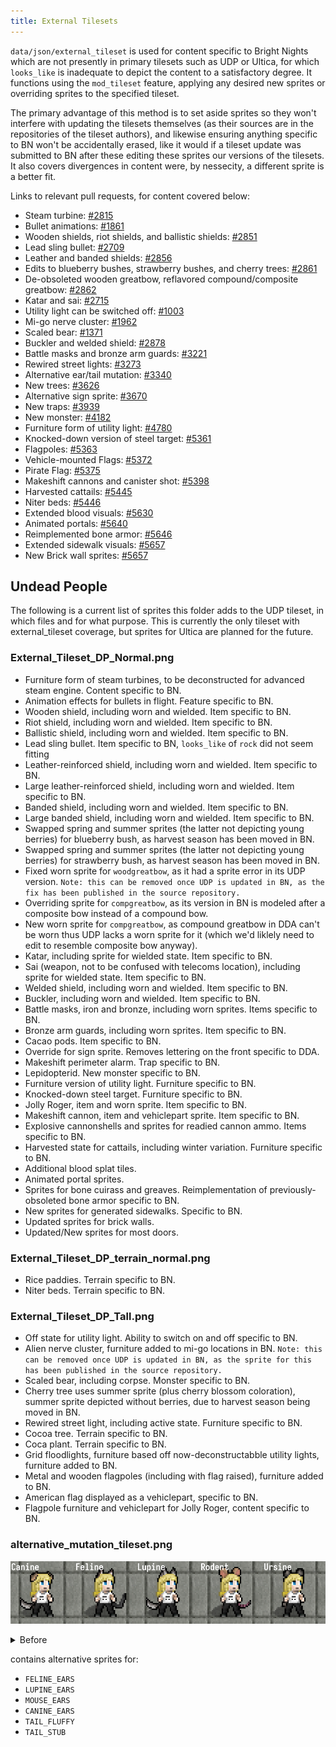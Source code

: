 ```yaml
---
title: External Tilesets
---
```


`data/json/external_tileset` is used for content specific to Bright Nights which are not presently
in primary tilesets such as UDP or Ultica, for which `looks_like` is inadequate to depict the
content to a satisfactory degree. It functions using the `mod_tileset` feature, applying any desired
new sprites or overriding sprites to the specified tileset.

The primary advantage of this method is to set aside sprites so they won't interfere with updating
the tilesets themselves (as their sources are in the repositories of the tileset authors), and
likewise ensuring anything specific to BN won't be accidentally erased, like it would if a tileset
update was submitted to BN after these editing these sprites our versions of the tilesets. It also
covers divergences in content were, by nessecity, a different sprite is a better fit.

Links to relevant pull requests, for content covered below:

- Steam turbine: [#2815](https://github.com/cataclysmbnteam/Cataclysm-BN/pull/2815)
- Bullet animations: [#1861](https://github.com/cataclysmbnteam/Cataclysm-BN/pull/1681)
- Wooden shields, riot shields, and ballistic shields:
  [#2851](https://github.com/cataclysmbnteam/Cataclysm-BN/pull/2851)
- Lead sling bullet: [#2709](https://github.com/cataclysmbnteam/Cataclysm-BN/pull/2709)
- Leather and banded shields: [#2856](https://github.com/cataclysmbnteam/Cataclysm-BN/pull/2856)
- Edits to blueberry bushes, strawberry bushes, and cherry trees:
  [#2861](https://github.com/cataclysmbnteam/Cataclysm-BN/pull/2861)
- De-obsoleted wooden greatbow, reflavored compound/composite greatbow:
  [#2862](https://github.com/cataclysmbnteam/Cataclysm-BN/pull/2862)
- Katar and sai: [#2715](https://github.com/cataclysmbnteam/Cataclysm-BN/pull/2715)
- Utility light can be switched off:
  [#1003](https://github.com/cataclysmbnteam/Cataclysm-BN/pull/1003)
- Mi-go nerve cluster: [#1962](https://github.com/cataclysmbnteam/Cataclysm-BN/pull/1962)
- Scaled bear: [#1371](https://github.com/cataclysmbnteam/Cataclysm-BN/pull/1371)
- Buckler and welded shield: [#2878](https://github.com/cataclysmbnteam/Cataclysm-BN/pull/2878)
- Battle masks and bronze arm guards:
  [#3221](https://github.com/cataclysmbnteam/Cataclysm-BN/pull/3221)
- Rewired street lights: [#3273](https://github.com/cataclysmbnteam/Cataclysm-BN/pull/3273)
- Alternative ear/tail mutation: [#3340](https://github.com/cataclysmbnteam/Cataclysm-BN/pull/3340)
- New trees: [#3626](https://github.com/cataclysmbnteam/Cataclysm-BN/pull/3626)
- Alternative sign sprite: [#3670](https://github.com/cataclysmbnteam/Cataclysm-BN/pull/3670)
- New traps: [#3939](https://github.com/cataclysmbnteam/Cataclysm-BN/pull/3939)
- New monster: [#4182](https://github.com/cataclysmbnteam/Cataclysm-BN/pull/4182)
- Furniture form of utility light:
  [#4780](https://github.com/cataclysmbnteam/Cataclysm-BN/pull/4780)
- Knocked-down version of steel target:
  [#5361](https://github.com/cataclysmbnteam/Cataclysm-BN/pull/5361)
- Flagpoles: [#5363](https://github.com/cataclysmbnteam/Cataclysm-BN/pull/5363)
- Vehicle-mounted Flags: [#5372](https://github.com/cataclysmbnteam/Cataclysm-BN/pull/5372)
- Pirate Flag: [#5375](https://github.com/cataclysmbnteam/Cataclysm-BN/pull/5375)
- Makeshift cannons and canister shot:
  [#5398](https://github.com/cataclysmbnteam/Cataclysm-BN/pull/5398)
- Harvested cattails: [#5445](https://github.com/cataclysmbnteam/Cataclysm-BN/pull/5445)
- Niter beds: [#5446](https://github.com/cataclysmbnteam/Cataclysm-BN/pull/5446)
- Extended blood visuals: [#5630](https://github.com/cataclysmbnteam/Cataclysm-BN/pull/5630)
- Animated portals: [#5640](https://github.com/cataclysmbnteam/Cataclysm-BN/pull/5640)
- Reimplemented bone armor: [#5646](https://github.com/cataclysmbnteam/Cataclysm-BN/pull/5646)
- Extended sidewalk visuals: [#5657](https://github.com/cataclysmbnteam/Cataclysm-BN/pull/5657)
- New Brick wall sprites: [#5657](https://github.com/cataclysmbnteam/Cataclysm-BN/pull/5664)

## Undead People

The following is a current list of sprites this folder adds to the UDP tileset, in which files and
for what purpose. This is currently the only tileset with external_tileset coverage, but sprites for
Ultica are planned for the future.

### External_Tileset_DP_Normal.png

- Furniture form of steam turbines, to be deconstructed for advanced steam engine. Content specific
  to BN.
- Animation effects for bullets in flight. Feature specific to BN.
- Wooden shield, including worn and wielded. Item specific to BN.
- Riot shield, including worn and wielded. Item specific to BN.
- Ballistic shield, including worn and wielded. Item specific to BN.
- Lead sling bullet. Item specific to BN, `looks_like` of `rock` did not seem fitting
- Leather-reinforced shield, including worn and wielded. Item specific to BN.
- Large leather-reinforced shield, including worn and wielded. Item specific to BN.
- Banded shield, including worn and wielded. Item specific to BN.
- Large banded shield, including worn and wielded. Item specific to BN.
- Swapped spring and summer sprites (the latter not depicting young berries) for blueberry bush, as
  harvest season has been moved in BN.
- Swapped spring and summer sprites (the latter not depicting young berries) for strawberry bush, as
  harvest season has been moved in BN.
- Fixed worn sprite for `woodgreatbow`, as it had a sprite error in its UDP version.
  `Note: this can be removed once UDP is updated in BN, as the fix has been published in the source repository.`
- Overriding sprite for `compgreatbow`, as its version in BN is modeled after a composite bow
  instead of a compound bow.
- New worn sprite for `compgreatbow`, as compound greatbow in DDA can't be worn thus UDP lacks a
  worn sprite for it (which we'd liklely need to edit to resemble composite bow anyway).
- Katar, including sprite for wielded state. Item specific to BN.
- Sai (weapon, not to be confused with telecoms location), including sprite for wielded state. Item
  specific to BN.
- Welded shield, including worn and wielded. Item specific to BN.
- Buckler, including worn and wielded. Item specific to BN.
- Battle masks, iron and bronze, including worn sprites. Items specific to BN.
- Bronze arm guards, including worn sprites. Item specific to BN.
- Cacao pods. Item specific to BN.
- Override for sign sprite. Removes lettering on the front specific to DDA.
- Makeshift perimeter alarm. Trap specific to BN.
- Lepidopterid. New monster specific to BN.
- Furniture version of utility light. Furniture specific to BN.
- Knocked-down steel target. Furniture specific to BN.
- Jolly Roger, item and worn sprite. Item specific to BN.
- Makeshift cannon, item and vehiclepart sprite. Item specific to BN.
- Explosive cannonshells and sprites for readied cannon ammo. Items specific to BN.
- Harvested state for cattails, including winter variation. Furniture specific to BN.
- Additional blood splat tiles.
- Animated portal sprites.
- Sprites for bone cuirass and greaves. Reimplementation of previously-obsoleted bone armor specific
  to BN.
- New sprites for generated sidewalks. Specific to BN.
- Updated sprites for brick walls.
- Updated/New sprites for most doors.

### External_Tileset_DP_terrain_normal.png

- Rice paddies. Terrain specific to BN.
- Niter beds. Terrain specific to BN.

### External_Tileset_DP_Tall.png

- Off state for utility light. Ability to switch on and off specific to BN.
- Alien nerve cluster, furniture added to mi-go locations in BN.
  `Note: this can be removed once UDP is updated in BN, as the sprite for this has been published in the source repository.`
- Scaled bear, including corpse. Monster specific to BN.
- Cherry tree uses summer sprite (plus cherry blossom coloration), summer sprite depicted without
  berries, due to harvest season being moved in BN.
- Rewired street light, including active state. Furniture specific to BN.
- Cocoa tree. Terrain specific to BN.
- Coca plant. Terrain specific to BN.
- Grid floodlights, furniture based off now-deconstructabble utility lights, furniture added to BN.
- Metal and wooden flagpoles (including with flag raised), furniture added to BN.
- American flag displayed as a vehiclepart, specific to BN.
- Flagpole furniture and vehiclepart for Jolly Roger, content specific to BN.

### alternative_mutation_tileset.png

![](../../../../../../../assets/img/external_tileset/mutation/after.png)

<details><summary>Before</summary>

![](../../../../../../../assets/img/external_tileset/mutation/before.png)

</details>

contains alternative sprites for:

- `FELINE_EARS`
- `LUPINE_EARS`
- `MOUSE_EARS`
- `CANINE_EARS`
- `TAIL_FLUFFY`
- `TAIL_STUB`
